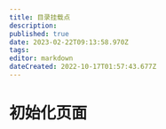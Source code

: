 ```yaml
---
title: 目录挂载点
description: 
published: true
date: 2023-02-22T09:13:58.970Z
tags: 
editor: markdown
dateCreated: 2022-10-17T01:57:43.677Z
---
```


# 初始化页面